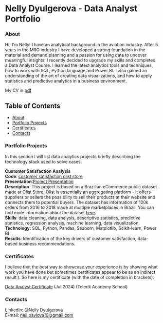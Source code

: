 # Nelly Dyulgerova - Data Analyst Portfolio

### About 
Hi, I'm Nelly! I have an analytical background in the aviation industry. After 5 years in the MRO industry I have developed a strong foundation in the material and demand planning and a passion for using data to uncover meaningful insights. I recently decided to upgrade my skills and completed a Data Analyst Course. I learned the latest analytics tools and techniques, how to work with SQL, Python language and Power BI. I also gained an understanding of the art of creating data visualizations, and how to apply statistics and predictive analytics in a business environment. 

My CV in [pdf](https://github.com/NellyDyulgerova/CV/blob/8e7b04c09a20c918321f89ef2cef185fb57dff47/Nelly_Dyulgerova_Resume.pdf)

## Table of Contents

 - [About](#about)
 - [Portfolio Projects](#portfolio-projects)
 - [Certificates](#certificates)
 - [Contacts](#contacts)
   
### Portfolio Projects 

In this section I will list data analytics projects briefly describing the technology stack used to solve cases.

**Customer Satisfaction Analysis**<br/>
**Code**: [customer satisfaction olist store](https://github.com/NellyDyulgerova/Customer-Satisfaction-Olist/blob/1292423f4eba46608e8be76edfa070a606593494/Team_3_Technical_submission_1.ipynb)<br/>
**Presentation**:[Project Presentation](NellyDyulgerova/Project-Presentation)<br/>
**Description**: This project is based on a Brazilian eCommerce public dataset made at Olist Store. Olist is essentially an aggregating platform - it offers suppliers or sellers the possibility to sell their products at their website and connects them to potential buyers. The dataset has information of 100k orders from 2016 to 2018 made at multiple marketplaces in Brazil. You can find more information about the dataset [here](https://www.kaggle.com/datasets/olistbr/brazilian-ecommerce).<br/>
**Skills**: data cleaning, data analysis, descriptive statistics, predictive statistics, regression analysis, machine learning, data visualization.<br/>
**Technology**: SQL, Python, Pandas, Seaborn, Matplotlib, Scikit-learn, Power BI<br/>
**Results**: Identification of the key drivers of customer satisfaction, data-based business recommendations.<br/>

### Certificates 

I believe that the best way to showcase your experience is by showing what work you have done but sometimes certificates appear to be as an indirect result:). So here is my certificate (with the date of completion in brackets): <br/>

[Data Analyst Certificate](https://drive.google.com/file/d/1unc2OLbGKlONZRAxiVsCLcZVrSuQNcvJ/view?usp=sharing) (Jul 2024) (Telerik Academy School)

### Contacts
LinkedIn: [@Nelly Dyulgerova](http://linkedin.com/in/nelly-dyulgerova-73b149161)<br/>
E-mail: neli.pavlova16@gmail.com
